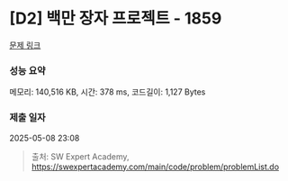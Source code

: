 # [D2] 백만 장자 프로젝트 - 1859 

[문제 링크](https://swexpertacademy.com/main/code/problem/problemDetail.do?contestProbId=AV5LrsUaDxcDFAXc) 

### 성능 요약

메모리: 140,516 KB, 시간: 378 ms, 코드길이: 1,127 Bytes

### 제출 일자

2025-05-08 23:08



> 출처: SW Expert Academy, https://swexpertacademy.com/main/code/problem/problemList.do